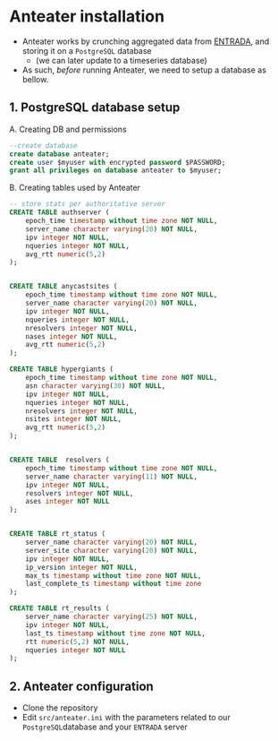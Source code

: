 # Anteater installation

* Anteater works by crunching aggregated data from [ENTRADA](https://entrada.sidnlabs.nl),
and storing it on a `PostgreSQL` database
    * (we can later update to a timeseries database)
* As such, _before_ running Anteater, we need to setup a database as bellow.

## 1. PostgreSQL database setup

A. Creating DB and permissions
```sql
--create database
create database anteater;
create user $myuser with encrypted password $PASSWORD;
grant all privileges on database anteater to $myuser;
```
B. Creating tables used by Anteater

```sql
-- store stats per authoritative server
CREATE TABLE authserver (
    epoch_time timestamp without time zone NOT NULL,
    server_name character varying(20) NOT NULL,
    ipv integer NOT NULL,
    nqueries integer NOT NULL,
    avg_rtt numeric(5,2)
);


CREATE TABLE anycastsites (
    epoch_time timestamp without time zone NOT NULL,
    server_name character varying(20) NOT NULL,
    ipv integer NOT NULL,
    nqueries integer NOT NULL,
    nresolvers integer NOT NULL,
    nases integer NOT NULL,
    avg_rtt numeric(5,2)
);

CREATE TABLE hypergiants (
    epoch_time timestamp without time zone NOT NULL,
    asn character varying(30) NOT NULL,
    ipv integer NOT NULL,
    nqueries integer NOT NULL,
    nresolvers integer NOT NULL,
    nsites integer NOT NULL,
    avg_rtt numeric(5,2)
);


CREATE TABLE  resolvers (
    epoch_time timestamp without time zone NOT NULL,
    server_name character varying(11) NOT NULL,
    ipv integer NOT NULL,
    resolvers integer NOT NULL,
    ases integer NOT NULL
);


CREATE TABLE rt_status (
    server_name character varying(20) NOT NULL,
    server_site character varying(20) NOT NULL,
    ipv integer NOT NULL,
    ip_version integer NOT NULL,
    max_ts timestamp without time zone NOT NULL,
    last_complete_ts timestamp without time zone
);

CREATE TABLE rt_results (
    server_name character varying(25) NOT NULL,
    ipv integer NOT NULL,
    last_ts timestamp without time zone NOT NULL,
    rtt numeric(5,2) NOT NULL,
    nqueries integer NOT NULL
);
```

## 2. Anteater configuration

* Clone the repository
* Edit `src/anteater.ini` with the parameters related to our `PostgreSQL`database
and your `ENTRADA` server
  